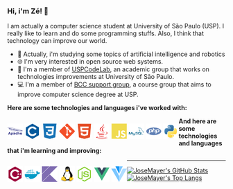 ### Hi, i'm Zé! 👋

I am actually a computer science student at University of São Paulo (USP). I really like to learn and do some programming stuffs. Also, I think that technology can improve our world.

- 🤖 Actually, i'm studying some topics of artificial intelligence and robotics
- 🌐 I'm very interested in open source web systems.
- 🧪 I'm a member of [USPCodeLab](https://codelab.ime.usp.br/), an academic group that works on technologies improvements at University of São Paulo.
- 💻 I'm a member of [BCC support group](https://bcc.ime.usp.br/principal/miscelanea/rc.html), a course group that aims to improve computer science degree at USP.

**Here are some technologies and languages i've worked with:**

<p style="float: left;">
  <a href="#" style="text-decoration: none; cursor: default;">
    <img src="assets/apache.svg" height="36" alt="Apache"/>
  </a>
  <a href="#" style="text-decoration: none; cursor: default;">
    <img src="assets/c.svg" height="36" alt="C"/>
  </a>
  <a href="#" style="text-decoration: none; cursor: default;">
    <img src="assets/css3.svg" height="36" alt="CSS3"/>
  </a>
  <a href="#" style="text-decoration: none; cursor: default;">
    <img src="assets/git.svg" height="36" alt="Git"/>
  </a>
  <a href="#" style="text-decoration: none; cursor: default;">
    <img src="assets/html5.svg" height="36" alt="HTML5"/>
  </a>
  <a href="#" style="text-decoration: none; cursor: default;">
    <img src="assets/java.svg" height="36" alt="Java"/>
  </a>
  <a href="#" style="text-decoration: none; cursor: default;">
    <img src="assets/javascript.svg" height="36" alt="Javascript"/>
  </a>
  <a href="#" style="text-decoration: none; cursor: default;">
    <img src="assets/mysql.svg" height="36" alt="MySQL"/>
  </a>
  <a href="#" style="text-decoration: none; cursor: default;">
    <img src="assets/php.svg" height="36" alt="PHP"/>
  </a>
  <a href="#" style="text-decoration: none; cursor: default;">
    <img src="assets/python.svg" height="36" alt="Python"/>
  </a>
</p>

**And here are some technologies and languages that i'm learning and improving:**

<p style="float: left;">
  <a href="#" style="text-decoration: none; cursor: default;">
    <img src="assets/cpp.svg" height="36" alt="C++"/>
  </a>
  <a href="#" style="text-decoration: none; cursor: default;">
    <img src="assets/docker.svg" height="36" alt="Docker"/>
  </a>
  <a href="#" style="text-decoration: none; cursor: default;">
    <img src="assets/kotlin.svg" height="36" alt="Kotlin"/>
  </a>
  <a href="#" style="text-decoration: none; cursor: default;">
    <img src="assets/linux.svg" height="36" alt="Linux"/>
  </a>
  <a href="#" style="text-decoration: none; cursor: default;">
    <img src="assets/nodejs.svg" height="36" alt="NodeJS"/>
  </a>
  <a href="#" style="text-decoration: none; cursor: default;">
    <img src="assets/vuejs.svg" height="36" alt="VueJS"/>
  </a>
  <a href="#" style="text-decoration: none; cursor: default;">
    <img src="assets/vuetify.svg" height="36" alt="Vuetify"/>
  </a>
</p>

---

[![JoseMayer's GitHub Stats](https://github-readme-stats.vercel.app/api?username=josemayer)](https://github.com/anuraghazra/github-readme-stats) [![JoseMayer's Top Langs](https://github-readme-stats.vercel.app/api/top-langs/?username=josemayer&layout=compact)](https://github.com/anuraghazra/github-readme-stats)
